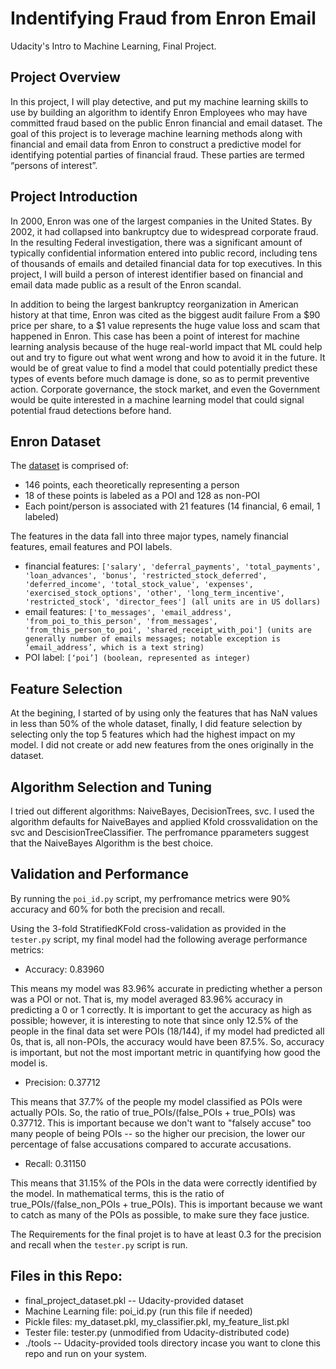 # Indentifying Fraud from Enron Email
 Udacity's Intro to Machine Learning, Final Project.

## Project Overview

In this project, I will play detective, and put my machine learning skills to use by building an algorithm to identify Enron Employees who may have committed fraud based on the public Enron financial and email dataset. The goal of this project is to leverage machine learning methods along with financial and email data from Enron to construct a predictive model for identifying potential parties of financial fraud. These parties are termed “persons of interest”.

## Project Introduction

In 2000, Enron was one of the largest companies in the United States. By 2002, it had collapsed into bankruptcy due to widespread corporate fraud. In the resulting Federal investigation, there was a significant amount of typically confidential information entered into public record, including tens of thousands of emails and detailed financial data for top executives. In this project, I will build a person of interest identifier based on financial and email data made public as a result of the Enron scandal.

In addition to being the largest bankruptcy reorganization in American history at that time, Enron was cited as the biggest audit failure From a $90 price per share, to a $1 value represents the huge value loss and scam that happened in Enron. This case has been a point of interest for machine learning analysis because of the huge real-world impact that ML could help out and try to figure out what went wrong and how to avoid it in the future. It would be of great value to find a model that could potentially predict these types of events before much damage is done, so as to permit preventive action. Corporate governance, the stock market, and even the Government would be quite interested in a machine learning model that could signal potential fraud detections before hand.

## Enron Dataset

The [dataset]() is comprised of:

* 146 points, each theoretically representing a person
* 18 of these points is labeled as a POI and 128 as non-POI
* Each point/person is associated with 21 features (14 financial, 6 email, 1 labeled)

The features in the data fall into three major types, namely financial features, email features and POI labels.

* financial features: `['salary', 'deferral_payments', 'total_payments', 'loan_advances', 'bonus', 'restricted_stock_deferred', 'deferred_income', 'total_stock_value', 'expenses', 'exercised_stock_options', 'other', 'long_term_incentive', 'restricted_stock', 'director_fees'] (all units are in US dollars)`
* email features: `['to_messages', 'email_address', 'from_poi_to_this_person', 'from_messages', 'from_this_person_to_poi', 'shared_receipt_with_poi'] (units are generally number of emails messages; notable exception is ‘email_address’, which is a text string)`
* POI label: `[‘poi’] (boolean, represented as integer)`

## Feature Selection

At the begining, I started of by using only the features that has NaN values in less than 50% of the whole dataset, finally, I did feature selection by selecting only the top 5 features which had the highest impact on my model.
I did not create or add new features from the ones originally in the dataset.

## Algorithm Selection and Tuning

I tried out different algorithms: NaiveBayes, DecisionTrees, svc. I used the algorithm defaults for NaiveBayes and applied Kfold crossvalidation on the svc and DescisionTreeClassifier. The perfromance pparameters suggest that the NaiveBayes Algorithm is the best choice.

## Validation and Performance

By running the `poi_id.py` script, my perfromance metrics were 90% accuracy and 60% for both the precision and recall.

Using the 3-fold StratifiedKFold cross-validation as provided in the `tester.py` script, my final model had the following average performance metrics:

- Accuracy:  0.83960

This means my model was 83.96% accurate in predicting whether a person was a POI or not. That is, my model averaged 83.96% accuracy in predicting a 0 or 1 correctly. It is important to get the accuracy as high as possible; however, it is interesting to note that since only 12.5% of the people in the final data set were POIs (18/144), if my model had predicted all 0s, that is, all non-POIs, the accuracy would have been 87.5%. So, accuracy is important, but not the most important metric in quantifying how good the model is.

- Precision: 0.37712

This means that 37.7% of the people my model classified as POIs were actually POIs. So, the ratio of true_POIs/(false_POIs + true_POIs) was 0.37712. This is important because we don't want to "falsely accuse" too many people of being POIs -- so the higher our precision, the lower our percentage of false accusations compared to accurate accusations.

- Recall: 0.31150

This means that 31.15% of the POIs in the data were correctly identified by the model. In mathematical terms, this is the ratio of true_POIs/(false_non_POIs + true_POIs). This is important because we want to catch as many of the POIs as possible, to make sure they face justice.

The Requirements for the final projet is to have at least 0.3 for the precision and recall when the `tester.py` script is run.

## Files in this Repo:
- final_project_dataset.pkl -- Udacity-provided dataset
- Machine Learning file: poi_id.py (run this file if needed)
- Pickle files: my_dataset.pkl, my_classifier.pkl, my_feature_list.pkl
- Tester file: tester.py (unmodified from Udacity-distributed code)
- ./tools -- Udacity-provided tools directory incase you want to clone this repo and run on your system.
